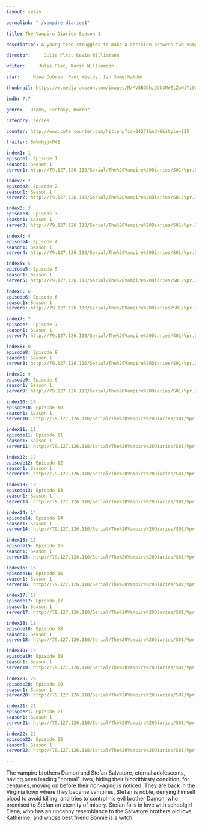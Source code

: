 ```yaml
---
layout: selay

permalink: "./vampire-diaries1"

title: The Vampire Diaries Season 1

description: A young teen struggles to make a decision between two vampire brothers and their supernatural lives. Soon after she discovers the truth her whole world turns upside down.

director:     Julie Plec, Kevin Williamson

writer:     Julie Plec, Kevin Williamson

star:     Nina Dobrev, Paul Wesley, Ian Somerhalder

thumbnail: https://m.media-amazon.com/images/M/MV5BODhiODk3NWEtZmNiYi00N2NlLThlN2YtN2VkYTYyMjQxMWEzXkEyXkFqcGdeQXVyNjU2NjA5NjM@._V1_UY268_CR4,0,182,268_AL__QL50.jpg

imdb: 7.7

genre:   Drama, Fantasy, Horror

category: series

counter: http://www.cutercounter.com/hit.php?id=24271&nd=6&style=125

trailer: BmVmhjjkN4E

index1: 1
episode1: Episode 1
season1: Season 1
server1: http://79.127.126.110/Serial/The%20Vampire%20Diaries/S01/Vpr.Dres_S01.E01.mkv

index2: 2
episode2: Episode 2
season1: Season 1
server2: http://79.127.126.110/Serial/The%20Vampire%20Diaries/S01/Vpr.Dres_S01.E02.mkv

index3: 3
episode3: Episode 3
season1: Season 1
server3: http://79.127.126.110/Serial/The%20Vampire%20Diaries/S01/Vpr.Dres_S01.E03.mkv

index4: 4
episode4: Episode 4
season1: Season 1
server4: http://79.127.126.110/Serial/The%20Vampire%20Diaries/S01/Vpr.Dres_S01.E04.mkv

index5: 5
episode5: Episode 5
season1: Season 1
server5: http://79.127.126.110/Serial/The%20Vampire%20Diaries/S01/Vpr.Dres_S01.E05.mkv

index6: 6
episode6: Episode 6
season1: Season 1
server6: http://79.127.126.110/Serial/The%20Vampire%20Diaries/S01/Vpr.Dres_S01.E06.mkv

index7: 7
episode7: Episode 7
season1: Season 1
server7: http://79.127.126.110/Serial/The%20Vampire%20Diaries/S01/Vpr.Dres_S01.E07.mkv

index8: 8
episode8: Episode 8
season1: Season 1
server8: http://79.127.126.110/Serial/The%20Vampire%20Diaries/S01/Vpr.Dres_S01.E08.mkv

index9: 9
episode9: Episode 9
season1: Season 1
server9: http://79.127.126.110/Serial/The%20Vampire%20Diaries/S01/Vpr.Dres_S01.E09.mkv

index10: 10
episode10: Episode 10
season1: Season 1
server10: http://79.127.126.110/Serial/The%20Vampire%20Diaries/S01/Vpr.Dres_S01.E10.mkv

index11: 11
episode11: Episode 11
season1: Season 1
server11: http://79.127.126.110/Serial/The%20Vampire%20Diaries/S01/Vpr.Dres_S01.E11.mkv

index12: 12
episode12: Episode 12
season1: Season 1
server12: http://79.127.126.110/Serial/The%20Vampire%20Diaries/S01/Vpr.Dres_S01.E12.mkv

index13: 13
episode13: Episode 13
season1: Season 1
server13: http://79.127.126.110/Serial/The%20Vampire%20Diaries/S01/Vpr.Dres_S01.E13.mkv

index14: 14
episode14: Episode 14
season1: Season 1
server14: http://79.127.126.110/Serial/The%20Vampire%20Diaries/S01/Vpr.Dres_S01.E14.mkv

index15: 15
episode15: Episode 15
season1: Season 1
server15: http://79.127.126.110/Serial/The%20Vampire%20Diaries/S01/Vpr.Dres_S01.E15.mkv

index16: 16
episode16: Episode 16
season1: Season 1
server16: http://79.127.126.110/Serial/The%20Vampire%20Diaries/S01/Vpr.Dres_S01.E16.mkv

index17: 17
episode17: Episode 17
season1: Season 1
server17: http://79.127.126.110/Serial/The%20Vampire%20Diaries/S01/Vpr.Dres_S01.E17.mkv

index18: 18
episode18: Episode 18
season1: Season 1
server18: http://79.127.126.110/Serial/The%20Vampire%20Diaries/S01/Vpr.Dres_S01.E18.mkv

index19: 19
episode19: Episode 19
season1: Season 1
server19: http://79.127.126.110/Serial/The%20Vampire%20Diaries/S01/Vpr.Dres_S01.E19.mkv

index20: 20
episode20: Episode 20
season1: Season 1
server20: http://79.127.126.110/Serial/The%20Vampire%20Diaries/S01/Vpr.Dres_S01.E20.mkv

index21: 21
episode21: Episode 21
season1: Season 1
server21: http://79.127.126.110/Serial/The%20Vampire%20Diaries/S01/Vpr.Dres_S01.E21.mkv

index22: 22
episode22: Episode 22
season1: Season 1
server22: http://79.127.126.110/Serial/The%20Vampire%20Diaries/S01/Vpr.Dres_S01.E22.mkv

---
```


The vampire brothers Damon and Stefan Salvatore, eternal adolescents, having been leading "normal" lives, hiding their bloodthirsty condition, for centuries, moving on before their non-aging is noticed. They are back in the Virginia town where they became vampires. Stefan is noble, denying himself blood to avoid killing, and tries to control his evil brother Damon, who promised to Stefan an eternity of misery. Stefan falls in love with schoolgirl Elena, who has an uncanny resemblance to the Salvatore brothers old love, Katherine; and whose best friend Bonnie is a witch.